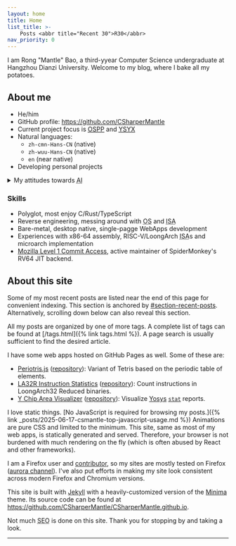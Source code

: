 ```yaml
---
layout: home
title: Home
list_title: >-
    Posts <abbr title="Recent 30">R30</abbr>
nav_priority: 0
---
```


I am Rong "Mantle" Bao, a third-yyear Computer Science undergraduate at Hangzhou Dianzi University. Welcome to my blog, where I bake all my potatoes.

## About me

* He/him
* GitHub profile: <https://github.com/CSharperMantle>
* Current project focus is [<abbr title="Open Source Promotion Plan">OSPP</abbr>](https://summer-ospp.ac.cn/) and [<abbr title="Yi Sheng Yi Xin, lit. &quot;each student gets a chip&quot;">YSYX</abbr>](https://ysyx.oscc.cc/)
* Natural languages:
  * `zh-cmn-Hans-CN` (native)
  * `zh-wuu-Hans-CN` (native)
  * `en` (near native)
* Developing personal projects

<details id="details-ai-attitudes">
  <summary>My attitudes towards <abbr title="Artificial Intelligence">AI</abbr></summary>
  <ul>
    <li><span>Machine learning problems are analytical and statistical problems.</span></li>
    <li><span>Neural networks are good at discovering patterns not obvious to traditional approaches.</span></li>
    <li><span><abbr title="Large Language Model">LLM</abbr>s are probabilistic token predictors. They often intrinsically hallucinate.</span></li>
    <li><span>Garbage in, garbage out. Observation in, imitation out.</span></li>
    <li><span>I do use <abbr title="Large Language Model">LLM</abbr>s to brainstorm ideas.</span></li>
    <li><span>I do use <abbr title="Large Language Model">LLM</abbr>s to perform repetitive clerical work and typographical proofreading.</span></li>
    <li><span>I do chat with <abbr title="Large Language Model">LLM</abbr>s to have fun in my spare time.</span></li>
    <li><span>I do use generative models to craft images for hobby use.</span></li>
    <li><span>I do <em>not</em> use <abbr title="Large Language Model">LLM</abbr>s to write code for production use.</span></li>
    <li><span>I do <em>not</em> use <abbr title="Large Language Model">LLM</abbr>s to write casual articles, like blogs.</span></li>
    <li><span>I do <em>not</em> use <abbr title="Large Language Model">LLM</abbr>s to write academic articles or carry out research in place of myself.</span></li>
    <li><span>I do <em>not</em> use <abbr title="Large Language Model">LLM</abbr>s as a search engine.</span></li>
    <li><span>I do <em>not</em> trust <abbr title="Large Language Model">LLM</abbr>s as a sole source of information.</span></li>
    <li><span>I do <em>not</em> accept responses from <abbr title="Large Language Model">LLM</abbr>s without verification.</span></li>
    <li><span>I believe the loopholes and waivers in <abbr title="Large Language Model">LLM</abbr> hosting companies' <abbr title="End-User License Agreement">EULA</abbr> put much personal information at risk.</span></li>
    <li><span>I believe <abbr title="Large Language Model">LLM</abbr>s are energy hogs that should be used with conservation in mind.</span></li>
    <li><span>I believe <abbr title="Large Language Model">LLM</abbr>s are becoming more performant as theories and technologies evolve.</span></li>
  </ul>
</details>

### Skills

* Polyglot, most enjoy C/Rust/TypeScript
* Reverse engineering, messing around with <abbr title="Operating System">OS</abbr> and <abbr title="Instruction Set Architecture">ISA</abbr>
* Bare-metal, desktop native, single-pagge WebApps development
* Experiences with x86-64 assembly, RISC-V/LoongArch <abbr title="Instruction Set Architecture">ISA</abbr>s and microarch implementation
* [Mozilla Level 1 Commit Access](https://bugzilla.mozilla.org/user_profile?user_id=774743), active maintainer of SpiderMonkey's RV64 JIT backend.

## About this site

Some of my most recent posts are listed near the end of this page for convenient indexing. This section is anchored by [#section-recent-posts](#section-recent-posts). Alternatively, scrolling down below can also reveal this section.

All my posts are organized by one of more tags. A complete list of tags can be found at [/tags.html]({% link tags.html %}). A page search is usually sufficient to find the desired article.

I have some web apps hosted on GitHub Pages as well. Some of these are:

* [Periotris.js](/periotrisjs) ([repository](https://github.com/CSharperMantle/periotrisjs)): Variant of Tetris based on the periodic table of elements.
* [LA32R Instruction Statistics](/la32r-instr-stats) ([repository](https://github.com/CSharperMantle/la32r-instr-stats)): Count instructions in LoongArch32 Reduced binaries.
* [Y Chip Area Visualizer](/ysyx-chip-area-visualizer) ([repository](https://github.com/CSharperMantle/ysyx-chip-area-visualizer)): Visualize [Yosys](https://github.com/YosysHQ/yosys) [`stat`](https://yosyshq.readthedocs.io/projects/yosys/en/stable/cmd/stat.html) reports.

I love static things. [No JavaScript is required for browsing my posts.]({% link _posts/2025-06-17-csmantle-top-javascript-usage.md %}) Animations are pure CSS and limited to the minimum. This site, same as most of my web apps, is statically generated and served. Therefore, your browser is not burdened with much rendering on the fly (which is often abused by React and other frameworks).

I am a Firefox user and [contributor](https://bugzilla.mozilla.org/user_profile?user_id=774743), so my sites are mostly tested on Firefox ([aurora channel](https://mozilla.github.io/process-releases/draft/development_overview/#:~:text=mozilla-aurora)). I've also put efforts in making my site look consistent across modern Firefox and Chromium versions.

This site is built with [Jekyll](https://jekyllrb.com/) with a heavily-customized version of the [Minima](https://github.com/jekyll/minima) theme. Its source code can be found at <https://github.com/CSharperMantle/CSharperMantle.github.io>.

Not much <abbr title="Search Engine Optimization">SEO</abbr> is done on this site. Thank you for stopping by and taking a look.

------
